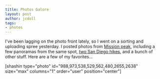 ```yaml
---
title: Photos Galore
layout: post
author: jcdoll
tags:
- photos
---
```


I've been lagging on the photo front lately, so I went on a sorting and uploading spree yesterday. I posted photos from [Mission peak](https://picasaweb.google.com/100674015913182319903/MissionPeak2009), including a few panoramas from the same spot, [two San Diego hikes](https://picasaweb.google.com/100674015913182319903/Christmas2009InSanDiego), and a bunch of other stuff. Here are a few of my favorites...

[shashin type="photo" id="988,973,538,529,562,480,2655,2638" size="max" columns="1" order="user" position="center"]
